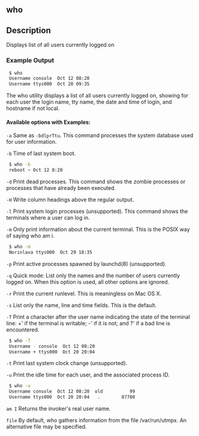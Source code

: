 ---
---

who
--
<!-- one line explanation would go here -->

## Description
Displays list of all users currently logged on 

<!-- minimal example -->

### Example Output
<!--more-->
~~~ bash
 $ who
 Username console  Oct 12 08:20 
 Username ttys000  Oct 20 09:35 
~~~

 The who utility displays a list of all users currently logged on, showing for each user the login name, tty
 name, the date and time of login, and hostname if not local.

#### Available options with Examples:
 `-a`     Same as `-bdlprTtu`. This command processes the system database used for user information.
 
 `-b`    Time of last system boot. 
 
 ~~~ bash
  $ who -b 
  reboot ~ Oct 12 8:20
 ~~~

 `-d`    Print dead processes. This command shows the zombie processes or processes that have already been executed.
            
 `-H`    Write column headings above the regular output.
 
 `-l`    Print system login processes (unsupported). This command shows the terminals where a user can log in.
 
 `-m`    Only print information about the current terminal.  This is the POSIX way of saying who am i.
 
 ~~~ bash
  $ who -m
  Norinlava ttys000  Oct 29 18:35 
 ~~~
 
 `-p`    Print active processes spawned by launchd(8) (unsupported).
 
 `-q`    Quick mode: List only the names and the number of users currently logged on.  When this option is
         used, all other options are ignored.
         
  `-r`   Print the current runlevel.  This is meaningless on Mac OS X.
  
  `-s`   List only the name, line and time fields. This is the default.
  
  `-T`   Print a character after the user name indicating the state of the terminal line: +' if the terminal is
         writable; -' if it is not; and ?' if a bad line is encountered.
         
   ~~~ bash
    $ who -T
    Username - console  Oct 12 08:20 
    Username + ttys000  Oct 20 20:04 
   ~~~

  `-t`   Print last system clock change (unsupported).
  
  `-u`   Print the idle time for each user, and the associated process ID.
  
  ~~~ bash 
   $ who -u
   Username console  Oct 12 08:20  old  	    99
   Username ttys000  Oct 20 20:04   .   	 87780
  ~~~
  
  `am I` Returns the invoker's real user name.
  
  `file` By default, who gathers information from the file /var/run/utmpx.  An alternative file may be specified.


